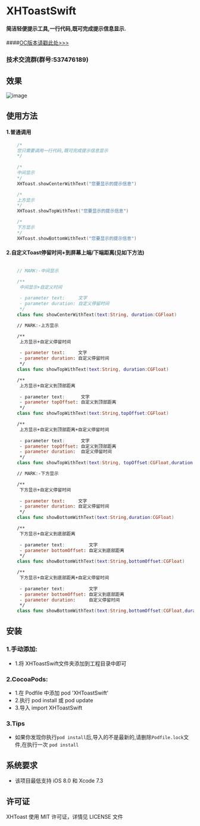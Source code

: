 # XHToastSwift
#### 简洁轻便提示工具,一行代码,既可完成提示信息显示.
####[OC版本请戳此处>>>](https://github.com/CoderZhuXH/XHToast)
### 技术交流群(群号:537476189)

## 效果
![image](http://d3.freep.cn/3tb_160813142852a24n569478.gif)

## 使用方法
#### 1.普通调用
```swift
    /*
    您只需要调用一行代码,既可完成提示信息显示
    */
 
    /*
    中间显示
    */
    XHToast.showCenterWithText("您要显示的提示信息")

    /*
    上方显示
    */
    XHToast.showTopWithText("您要显示的提示信息")

    /*
    下方显示
    */
    XHToast.showBottomWithText("您要显示的提示信息")

```
#### 2.自定义Toast停留时间+到屏幕上端/下端距离(见如下方法)
```swift

    // MARK:-中间显示

    /**
     中间显示+自定义时间
     
     - parameter text:     文字
     - parameter duration: 自定义停留时间
     */
    class func showCenterWithText(text:String, duration:CGFloat)

    // MARK:-上方显示

    /**
     上方显示+自定义停留时间
     
     - parameter text:     文字
     - parameter duration: 自定义停留时间
     */
    class func showTopWithText(text:String, duration:CGFloat)

    /**
     上方显示+自定义到顶部距离
     
     - parameter text:      文字
     - parameter topOffset: 自定义到顶部距离
     */
    class func showTopWithText(text:String,topOffset:CGFloat)

    /**
     上方显示+自定义到顶部距离+自定义停留时间
     
     - parameter text:      文字
     - parameter topOffset: 自定义到顶部距离
     - parameter duration:  自定义停留时间
     */
    class func showTopWithText(text:String, topOffset:CGFloat,duration:CGFloat)

    // MARK:-下方显示

    /**
     下方显示+自定义停留时间
     
     - parameter text:     文字
     - parameter duration: 自定义停留时间
     */
    class func showBottomWithText(text:String,duration:CGFloat)

    /**
     下方显示+自定义到底部距离
     
     - parameter text:         文字
     - parameter bottomOffset: 自定义到底部距离
     */
    class func showBottomWithText(text:String,bottomOffset:CGFloat)

    /**
     下方显示+自定义到底部距离+自定义停留时间
     
     - parameter text:         文字
     - parameter bottomOffset: 自定义到底部距离
     - parameter duration:     自定义停留时间
     */
    class func showBottomWithText(text:String,bottomOffset:CGFloat,duration:CGFloat)

```

##  安装
### 1.手动添加:<br>
*   1.将 XHToastSwift文件夹添加到工程目录中即可<br>

### 2.CocoaPods:<br>
*   1.在 Podfile 中添加 pod 'XHToastSwift'<br>
*   2.执行 pod install 或 pod update<br>
*   3.导入 import XHToastSwift

### 3.Tips
*    如果你发现你执行`pod install`后,导入的不是最新的,请删除`Podfile.lock`文件,在执行一次 `pod install` 

##  系统要求
*   该项目最低支持 iOS 8.0 和 Xcode 7.3

##  许可证
XHToast 使用 MIT 许可证，详情见 LICENSE 文件